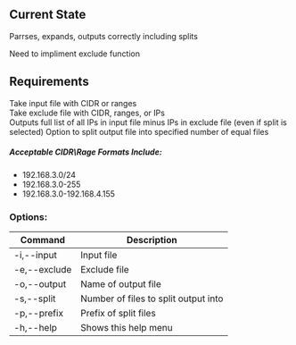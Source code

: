 ## Current State
Parrses, expands, outputs correctly including splits

Need to impliment exclude function

## Requirements
Take input file with CIDR or ranges  
Take exclude file with CIDR, ranges, or IPs  
Outputs full list of all IPs in input file minus IPs in exclude file  (even if split is selected)
Option to split output file into specified number of equal files
  
##### Acceptable CIDR\Rage Formats Include:
- 192.168.3.0/24
- 192.168.3.0-255
- 192.168.3.0-192.168.4.155
### Options:
| Command  | Description |
|--|--|
 | -i,--input | Input file |
 | -e,--exclude | Exclude file |
 | -o,--output | Name of output file |
 | -s,--split |Number of files to split output into |
 | -p,--prefix | Prefix of split files |
 | -h,--help | Shows this help menu |
